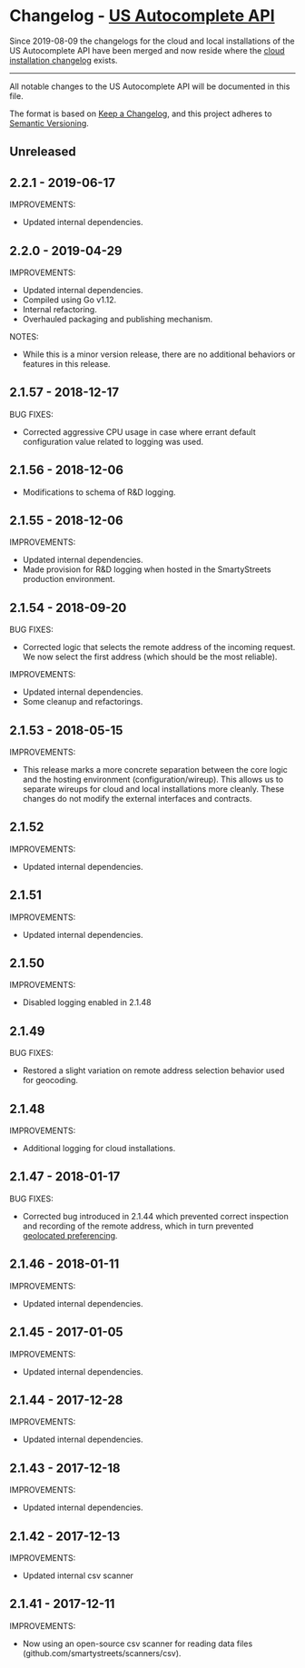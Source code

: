 # Changelog - [US Autocomplete API](https://www.smarty.com/docs/local/us-autocomplete-api)

Since 2019-08-09 the changelogs for the cloud and local installations of the US Autocomplete API have been merged and now reside where the [cloud installation changelog](https://github.com/smartystreets/changelog/blob/master/cloud/us-autocomplete-api.md) exists.

-------------------

All notable changes to the US Autocomplete API will be documented in this file.

The format is based on [Keep a Changelog](https://keepachangelog.com/en/1.0.0/), and this project adheres to [Semantic Versioning](https://semver.org/spec/v2.0.0.html).

## Unreleased


## 2.2.1 - 2019-06-17

IMPROVEMENTS:

- Updated internal dependencies.

## 2.2.0 - 2019-04-29

IMPROVEMENTS:

- Updated internal dependencies.
- Compiled using Go v1.12.
- Internal refactoring.
- Overhauled packaging and publishing mechanism.

NOTES:

- While this is a minor version release, there are no additional behaviors or features in this release.


## 2.1.57 - 2018-12-17

BUG FIXES:

- Corrected aggressive CPU usage in case where errant default configuration value related to logging was used.


## 2.1.56 - 2018-12-06

- Modifications to schema of R&D logging.


## 2.1.55 - 2018-12-06

IMPROVEMENTS:

- Updated internal dependencies.
- Made provision for R&D logging when hosted in the SmartyStreets production environment.


## 2.1.54 - 2018-09-20

BUG FIXES:

- Corrected logic that selects the remote address of the incoming request. We now select the first address (which should be the most reliable).

IMPROVEMENTS:

- Updated internal dependencies.
- Some cleanup and refactorings.

## 2.1.53 - 2018-05-15

IMPROVEMENTS:

- This release marks a more concrete separation between the core logic and the hosting environment (configuration/wireup). This allows us to separate wireups for cloud and local installations more cleanly. These changes do not modify the external interfaces and contracts.


## 2.1.52

IMPROVEMENTS:

- Updated internal dependencies.


## 2.1.51

IMPROVEMENTS:

- Updated internal dependencies.


## 2.1.50

IMPROVEMENTS:

- Disabled logging enabled in 2.1.48


## 2.1.49

BUG FIXES:

- Restored a slight variation on remote address selection behavior used for geocoding.


## 2.1.48

IMPROVEMENTS:

- Additional logging for cloud installations.


## 2.1.47 - 2018-01-17

BUG FIXES:

- Corrected bug introduced in 2.1.44 which prevented correct inspection and recording of the remote address, which in turn prevented [geolocated preferencing](https://www.smarty.com/docs/cloud/us-autocomplete-api#geolocate).


## 2.1.46 - 2018-01-11

IMPROVEMENTS:

- Updated internal dependencies.


## 2.1.45 - 2017-01-05

IMPROVEMENTS:

- Updated internal dependencies.


## 2.1.44 - 2017-12-28

IMPROVEMENTS:

- Updated internal dependencies.


## 2.1.43 - 2017-12-18

IMPROVEMENTS:

- Updated internal dependencies.


## 2.1.42 - 2017-12-13

IMPROVEMENTS:

- Updated internal csv scanner


## 2.1.41 - 2017-12-11

IMPROVEMENTS:

- Now using an open-source csv scanner for reading data files (github.com/smartystreets/scanners/csv).
